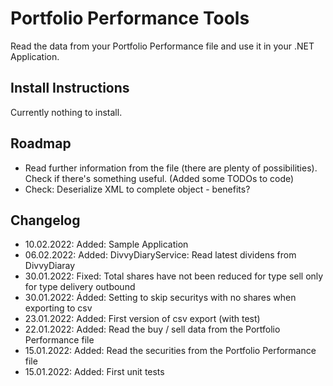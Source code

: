 # Portfolio Performance Tools
Read the data from your Portfolio Performance file and use it in your .NET Application.

## Install Instructions
Currently nothing to install.

## Roadmap
  * Read further information from the file (there are plenty of possibilities). Check if there's something useful. (Added some TODOs to code)
 * Check: Deserialize XML to complete object - benefits?

## Changelog
 * 10.02.2022: Added: Sample Application
 * 06.02.2022: Added: DivvyDiaryService: Read latest dividens from DivvyDiaray
 * 30.01.2022: Fixed: Total shares have not been reduced for type sell only for type delivery outbound
 * 30.01.2022: Ádded: Setting to skip securitys with no shares when exporting to csv
 * 23.01.2022: Added: First version of csv export (with test)
 * 22.01.2022: Added: Read the buy / sell data from the Portfolio Performance file
 * 15.01.2022: Added: Read the securities from the Portfolio Performance file
 * 15.01.2022: Added: First unit tests
